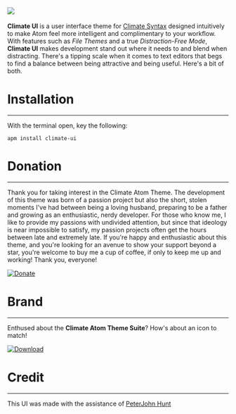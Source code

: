 ![](https://raw.githubusercontent.com/jmcalaway/climate-ui/master/climate-header.png)
---

**Climate UI** is a user interface theme for [Climate Syntax](https://github.com/jmcalaway/climate-syntax) designed intuitively to make Atom feel more intelligent and complimentary to your workflow. With features such as *File Themes* and a true *Distraction-Free Mode*, **Climate UI** makes development stand out where it needs to and blend when distracting. There's a tipping scale when it comes to text editors that begs to find a balance between being attractive and being useful. Here's a bit of both.

# Installation
---
With the terminal open, key the following:

```shell
apm install climate-ui
```

# Donation
---
Thank you for taking interest in the Climate Atom Theme. The development of this theme was born of a passion project but also the short, stolen moments I've had between being a loving husband, preparing to be a father and growing as an enthusiastic, nerdy developer. For those who know me, I like to provide my passions with undivided attention, but since that ideology is near impossible to satisfy, my passion projects often get the hours between late and extremely late. If you're happy and enthusiastic about this theme, and you're looking for an avenue to show your support beyond a star, you're welcome to buy me a cup of coffee, if only to keep me up and working! Thank you, everyone!

[![Donate](https://raw.githubusercontent.com/jmcalaway/climate-ui/master/donate.png)](https://www.paypal.com/cgi-bin/webscr?cmd=_s-xclick&hosted_button_id=8ZV7PP9C8YCZE)

# Brand
---
Enthused about the **Climate Atom Theme Suite**? How's about an icon to match!

[![Download](https://raw.githubusercontent.com/jmcalaway/climate-ui/master/icon.png)](https://raw.githubusercontent.com/jmcalaway/climate-ui/master/climate-dock-icon.png)

# Credit
---
This UI was made with the assistance of [PeterJohn Hunt](https://atom.io/users/peterjohnhunt)